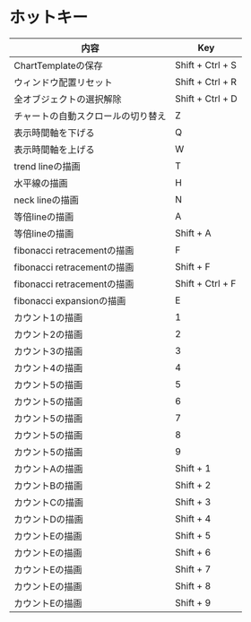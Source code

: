 # ホットキー
| 内容        | Key                                  |
| ----------- | ------------------------------------ |
| ChartTemplateの保存 | Shift + Ctrl + S |
| ウィンドウ配置リセット | Shift + Ctrl + R |
| 全オブジェクトの選択解除 | Shift + Ctrl + D |
| チャートの自動スクロールの切り替え | Z |
| 表示時間軸を下げる | Q |
| 表示時間軸を上げる | W |
| trend lineの描画 | T |
| 水平線の描画 | H |
| neck lineの描画 | N |
| 等倍lineの描画 | A |
| 等倍lineの描画 | Shift + A |
| fibonacci retracementの描画 | F |
| fibonacci retracementの描画 | Shift + F |
| fibonacci retracementの描画 | Shift + Ctrl + F |
| fibonacci expansionの描画 | E |
| カウント1の描画 | 1 |
| カウント2の描画 | 2 |
| カウント3の描画 | 3 |
| カウント4の描画 | 4 |
| カウント5の描画 | 5 |
| カウント5の描画 | 6 |
| カウント5の描画 | 7 |
| カウント5の描画 | 8 |
| カウント5の描画 | 9 |
| カウントAの描画 | Shift + 1 |
| カウントBの描画 | Shift + 2 |
| カウントCの描画 | Shift + 3 |
| カウントDの描画 | Shift + 4 |
| カウントEの描画 | Shift + 5 |
| カウントEの描画 | Shift + 6 |
| カウントEの描画 | Shift + 7 |
| カウントEの描画 | Shift + 8 |
| カウントEの描画 | Shift + 9 |

